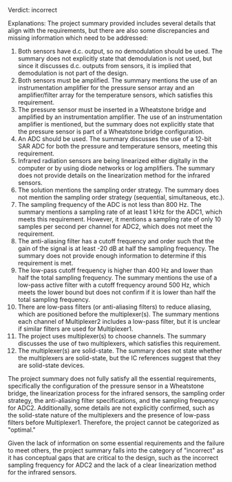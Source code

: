 Verdict: incorrect

Explanations: 
The project summary provided includes several details that align with the requirements, but there are also some discrepancies and missing information which need to be addressed:

1. Both sensors have d.c. output, so no demodulation should be used. The summary does not explicitly state that demodulation is not used, but since it discusses d.c. outputs from sensors, it is implied that demodulation is not part of the design.
2. Both sensors must be amplified. The summary mentions the use of an instrumentation amplifier for the pressure sensor array and an amplifier/filter array for the temperature sensors, which satisfies this requirement.
3. The pressure sensor must be inserted in a Wheatstone bridge and amplified by an instrumentation amplifier. The use of an instrumentation amplifier is mentioned, but the summary does not explicitly state that the pressure sensor is part of a Wheatstone bridge configuration.
4. An ADC should be used. The summary discusses the use of a 12-bit SAR ADC for both the pressure and temperature sensors, meeting this requirement.
5. Infrared radiation sensors are being linearized either digitally in the computer or by using diode networks or log amplifiers. The summary does not provide details on the linearization method for the infrared sensors.
6. The solution mentions the sampling order strategy. The summary does not mention the sampling order strategy (sequential, simultaneous, etc.).
7. The sampling frequency of the ADC is not less than 800 Hz. The summary mentions a sampling rate of at least 1 kHz for the ADC1, which meets this requirement. However, it mentions a sampling rate of only 10 samples per second per channel for ADC2, which does not meet the requirement.
8. The anti-aliasing filter has a cutoff frequency and order such that the gain of the signal is at least -20 dB at half the sampling frequency. The summary does not provide enough information to determine if this requirement is met.
9. The low-pass cutoff frequency is higher than 400 Hz and lower than half the total sampling frequency. The summary mentions the use of a low-pass active filter with a cutoff frequency around 500 Hz, which meets the lower bound but does not confirm if it is lower than half the total sampling frequency.
10. There are low-pass filters (or anti-aliasing filters) to reduce aliasing, which are positioned before the multiplexer(s). The summary mentions each channel of Multiplexer2 includes a low-pass filter, but it is unclear if similar filters are used for Multiplexer1.
11. The project uses multiplexer(s) to choose channels. The summary discusses the use of two multiplexers, which satisfies this requirement.
12. The multiplexer(s) are solid-state. The summary does not state whether the multiplexers are solid-state, but the IC references suggest that they are solid-state devices.

The project summary does not fully satisfy all the essential requirements, specifically the configuration of the pressure sensor in a Wheatstone bridge, the linearization process for the infrared sensors, the sampling order strategy, the anti-aliasing filter specifications, and the sampling frequency for ADC2. Additionally, some details are not explicitly confirmed, such as the solid-state nature of the multiplexers and the presence of low-pass filters before Multiplexer1. Therefore, the project cannot be categorized as "optimal."

Given the lack of information on some essential requirements and the failure to meet others, the project summary falls into the category of "incorrect" as it has conceptual gaps that are critical to the design, such as the incorrect sampling frequency for ADC2 and the lack of a clear linearization method for the infrared sensors.